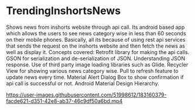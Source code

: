 # TrendingInshortsNews
Shows news from inshorts website through api call.
Its android based app which allows the users to see news category wise in less than 60 seconds on their mobile phones.
Basically, all its because of using rest api services that sends the request on the inshorts website and
then fetch the news as well as display it.
Concepts covered:
Retrofit library for making the api calls.
GSON for serialization and de-serialization of JSON.
Understanding JSON response.
Use of third party image loading libraries such as Glide.
Recycler View for showing various news category wise.
Pull to refresh feature to update news every time.
Material Alert Dialog Box to show confirmation if api call is successful or not.
Android Material Design Hierarchy.


https://user-images.githubusercontent.com/51998612/183160379-facde621-d351-42e8-ab37-46c9df50a6bd.mp4

